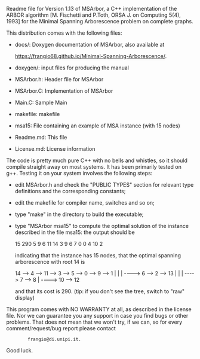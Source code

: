 Readme file for Version 1.13 of MSArbor, a C++ implementation of the ARBOR
algorithm [M. Fischetti and P.Toth, ORSA J. on Computing 5(4), 1993] for the
Minimal Spanning Arborescence problem on complete graphs.

This distribution comes with the following files:

- docs/:      Doxygen documentation of MSArbor, also available at

   https://frangio68.github.io/Minimal-Spanning-Arborescence/. 

- doxygen/:   input files for producing the manual

- MSArbor.h:  Header file for MSArbor

- MSArbor.C:  Implementation of MSArbor

- Main.C:     Sample Main

- makefile:   makefile

- msa15:      File containing an example of MSA instance (with 15 nodes)

- Readme.md:  This file

- License.md: License information

The code is pretty much pure C++ with no bells and whistles, so it should
compile straight away on most systems. It has been primarily tested on g++.
Testing it on your system involves the following steps:

- edit MSArbor.h and check the "PUBLIC TYPES" section for relevant type
  definitions and the corresponding constants;

- edit the makefile for compiler name, switches and so on;

- type "make" in the directory to build the executable;

- type "MSArbor msa15" to compute the optimal solution of the instance
  described in the file msa15: the output should be
  
  15	  290
  5 9 6 11 14 3 9 6 7 0 0 4 10 2 
  
  indicating that the instance has 15 nodes, that the optimal spanning
  arborescence with root 14 is
  
  14 --> 4 --> 11 --> 3 --> 5 --> 0 -->  9 --> 1
                                  |      |
                                  |      ----> 6 --> 2 --> 13
                                  |            |
                                  |            ----> 7 -->  8
                                  |
                                  ----> 10 --> 12
  
  and that its cost is 290.
  (tip: if you don't see the tree, switch to "raw" display)

This program comes with NO WARRANTY at all, as described in the license file.
Nor we can guarantee you any support in case you find bugs or other problems.
That does not mean that we won't try, if we can, so for every
comment/request/bug report please contact

     	    frangio@di.unipi.it.

Good luck.

